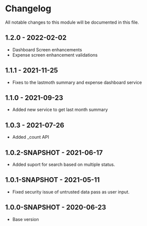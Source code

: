 # Changelog

All notable changes to this module will be documented in this file.

## 1.2.0 - 2022-02-02

- Dashboard Screen enhancements
- Expense screen enhancement validations

## 1.1.1 - 2021-11-25

- Fixes to the lastmoth summary and expense dashboard service

## 1.1.0 - 2021-09-23

- Added new service to get last month summary

## 1.0.3 - 2021-07-26

- Added _count API

## 1.0.2-SNAPSHOT - 2021-06-17

- Added suport for search based on multiple status.

## 1.0.1-SNAPSHOT - 2021-05-11

- Fixed security issue of untrusted data pass as user input.

## 1.0.0-SNAPSHOT - 2020-06-23

- Base version
